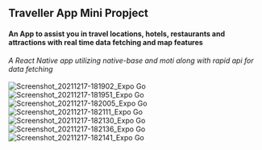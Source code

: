 ## Traveller App Mini Propject

#### An App to assist you in travel locations, hotels, restaurants and attractions with real time data fetching and map features 

_*A React Native app utilizing native-base and moti along with rapid api for data fetching*_
<br>
<br>
![Screenshot_20211217-181902_Expo Go](https://user-images.githubusercontent.com/63491234/146547844-6daa10aa-9c6b-4bf1-a8da-cbaacd0e1f4c.jpg)
![Screenshot_20211217-181951_Expo Go](https://user-images.githubusercontent.com/63491234/146547850-f0e255c9-e008-436c-a80e-1aa9115a08d9.jpg)
![Screenshot_20211217-182005_Expo Go](https://user-images.githubusercontent.com/63491234/146547852-5e253f69-47ca-4e41-8810-87e65650dede.jpg)
![Screenshot_20211217-182111_Expo Go](https://user-images.githubusercontent.com/63491234/146547856-b25b6bee-ef55-41d8-9800-1834be47b443.jpg)
![Screenshot_20211217-182130_Expo Go](https://user-images.githubusercontent.com/63491234/146547858-e94c00bf-827b-49d1-9b2b-8b7ddb797e5f.jpg)
![Screenshot_20211217-182136_Expo Go](https://user-images.githubusercontent.com/63491234/146547860-f8f46674-e249-4a47-a1c9-205c48d5051e.jpg)
![Screenshot_20211217-182141_Expo Go](https://user-images.githubusercontent.com/63491234/146547863-7a7f150a-e4ee-4d16-a1ae-7239ce5a69e7.jpg)
